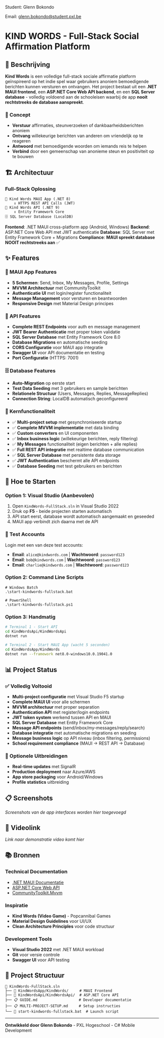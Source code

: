 Student: Glenn Bokondo

Email: glenn.bokondo@student.pxl.be

# KIND WORDS - Full-Stack Social Affirmation Platform

## 📖 Beschrijving

**Kind Words** is een volledige full-stack sociale affirmatie platform geïnspireerd op het indie spel waar gebruikers anoniem bemoedigende berichten kunnen versturen en ontvangen. Het project bestaat uit een **.NET MAUI frontend**, een **ASP.NET Core Web API backend**, en een **SQL Server database** - volledig voldoend aan de schooleisen waarbij de app **nooit rechtstreeks de database aanspreekt**.

### 🎯 Concept

- **Verstuur** affirmaties, steunverzoeken of dankbaarheidsberichten anoniem
- **Ontvang** willekeurige berichten van anderen om vriendelijk op te reageren
- **Antwoord** met bemoedigende woorden om iemands reis te helpen
- **Verbind** door een gemeenschap van anonieme steun en positiviteit op te bouwen

## 🏗️ Architectuur

### Full-Stack Oplossing

```
📱 Kind Words MAUI App (.NET 8)
    ↕️ HTTPS REST API Calls (JWT)
🔧 Kind Words API (.NET 9)
    ↕️ Entity Framework Core
🗄️ SQL Server Database (LocalDB)
```

**Frontend**: .NET MAUI cross-platform app (Android, Windows)
**Backend**: ASP.NET Core Web API met JWT authenticatie
**Database**: SQL Server met Entity Framework Core + Migrations
**Compliance**: **MAUI spreekt database NOOIT rechtstreeks aan** ✅

## ✨ Features

### 📱 MAUI App Features

- **5 Schermen**: Send, Inbox, My Messages, Profile, Settings
- **MVVM Architectuur** met CommunityToolkit
- **Authenticatie UI** met login/register functionaliteit
- **Message Management** voor versturen en beantwoorden
- **Responsive Design** met Material Design principes

### 🔧 API Features

- **Complete REST Endpoints** voor auth en message management
- **JWT Bearer Authenticatie** met proper token validatie
- **SQL Server Database** met Entity Framework Core 8.0
- **Database Migrations** en automatische seeding
- **CORS Configuratie** voor MAUI app integratie
- **Swagger UI** voor API documentatie en testing
- **Port Configuratie** (HTTPS: 7001)

### 🗄️ Database Features

- **Auto-Migration** op eerste start
- **Test Data Seeding** met 3 gebruikers en sample berichten
- **Relationele Structuur** (Users, Messages, Replies, MessageReplies)
- **Connection String**: LocalDB automatisch geconfigureerd

### 🎯 Kernfunctionaliteit

- ✅ **Multi-project setup** met gesynchroniseerde startup
- ✅ **Complete MVVM implementatie** met data binding
- ✅ **Custom converters** en UI componenten
- ✅ **Inbox business logic** (willekeurige berichten, reply filtering)
- ✅ **My Messages** functionaliteit (eigen berichten + alle replies)
- ✅ **Full REST API integratie** met realtime database communication
- ✅ **SQL Server Database** met persistente data storage
- ✅ **JWT Authentication** beschermt alle API endpoints
- ✅ **Database Seeding** met test gebruikers en berichten

## 🚀 Hoe te Starten

### Option 1: Visual Studio (Aanbevolen)

1. Open `KindWords-FullStack.sln` in Visual Studio 2022
2. Druk op **F5** - beide projecten starten automatisch
3. API start eerst, database wordt automatisch aangemaakt en geseeded
4. MAUI app verbindt zich daarna met de API

### 🔐 Test Accounts

Login met een van deze test accounts:

- **Email**: `alice@kindwords.com` | **Wachtwoord**: `password123`
- **Email**: `bob@kindwords.com` | **Wachtwoord**: `password123`
- **Email**: `charlie@kindwords.com` | **Wachtwoord**: `password123`

### Option 2: Command Line Scripts

```batch
# Windows Batch
.\start-kindwords-fullstack.bat

# PowerShell
.\start-kindwords-fullstack.ps1
```

### Option 3: Handmatig

```bash
# Terminal 1 - Start API
cd KindWordsApi/KindWordsApi
dotnet run

# Terminal 2 - Start MAUI App (wacht 5 seconden)
cd KindWordsApp/KindWords
dotnet run --framework net8.0-windows10.0.19041.0
```

## 📊 Project Status

### ✅ Volledig Voltooid

- **Multi-project configuratie** met Visual Studio F5 startup
- **Complete MAUI UI** voor alle schermen
- **MVVM architectuur** met proper separation
- **Authentication API** met register/login endpoints
- **JWT token system** werkend tussen API en MAUI
- **SQL Server Database** met Entity Framework Core
- **Message API endpoints** (send/inbox/my-messages/reply/search)
- **Database integratie** met automatische migrations en seeding
- **Message business logic** op API niveau (inbox filtering, permissions)
- **School requirement compliance** (MAUI → REST API → Database)

### 🔧 Optionele Uitbreidingen

- **Real-time updates** met SignalR
- **Production deployment** naar Azure/AWS
- **App store packaging** voor Android/Windows
- **Profile statistics** uitbreiding

## 📋 Screenshots

_Screenshots van de app interfaces worden hier toegevoegd_

## 🎥 Videolink

_Link naar demonstratie video komt hier_

## 📚 Bronnen

### Technical Documentation

- [.NET MAUI Documentatie](https://docs.microsoft.com/en-us/dotnet/maui/)
- [ASP.NET Core Web API](https://docs.microsoft.com/en-us/aspnet/core/web-api/)
- [CommunityToolkit.Mvvm](https://docs.microsoft.com/en-us/dotnet/communitytoolkit/mvvm/)

### Inspiratie

- **Kind Words (Video Game)** - Popcannibal Games
- **Material Design Guidelines** voor UI/UX
- **Clean Architecture Principles** voor code structuur

### Development Tools

- **Visual Studio 2022** met .NET MAUI workload
- **Git** voor versie controle
- **Swagger UI** voor API testing

## 📁 Project Structuur

```
📁 KindWords-FullStack.sln
├── 📱 KindWordsApp/KindWords/     # MAUI Frontend
├── 🔧 KindWordsApi/KindWordsApi/  # ASP.NET Core API
├── 📋 GUIDE.md                   # Developer documentatie
├── 📋 MULTI-PROJECT-SETUP.md     # Setup instructies
└── 🚀 start-kindwords-fullstack.bat  # Launch script
```

---

**Ontwikkeld door Glenn Bokondo** - PXL Hogeschool - C# Mobile Development
